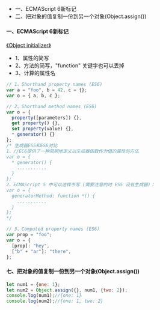 * 一、ECMAScript 6新标记
* 二、把对象的值复制一份到另一个对象(Object.assign())

#### 一、ECMAScript 6新标记
[《Object initializer》](https://developer.mozilla.org/zh-CN/docs/Web/JavaScript/Reference/Operators/Object_initializer)

* 1、属性的简写
* 2、方法的简写，"function" 关键字也可以丢掉
* 3、计算的属性名
```javascript
// 1、Shorthand property names (ES6)
var a = "foo", b = 42, c = {};
var o = { a, b, c };

// 2、Shorthand method names (ES6)
var o = {
  property([parameters]) {},
  get property() {},
  set property(value) {},
  * generator() {}
};
/* 生成器ES5和ES6对比
1、//EC6提供了一种简明地定义以生成器函数作为值的属性的方法
var o = {
  * generator() {
    ...........
  }
};
2、ECMAScript 5 中可以这样书写 (需要注意的时 ES5 没有生成器)：
var o = {
  generatorMethod: function *() {
    ...........
  }
};
*/

// 3、Computed property names (ES6)
var prop = "foo";
var o = {
  [prop]: "hey",
  ["b" + "ar"]: "there",
};
```

#### 七、把对象的值复制一份到另一个对象(Object.assign())
```javascript
let num1 = {one: 1};
let num2 = Object.assign({}, num1, {two: 2});
console.log(num1);//{one: 1}
console.log(num2);//{one: 1, two: 2}
```
